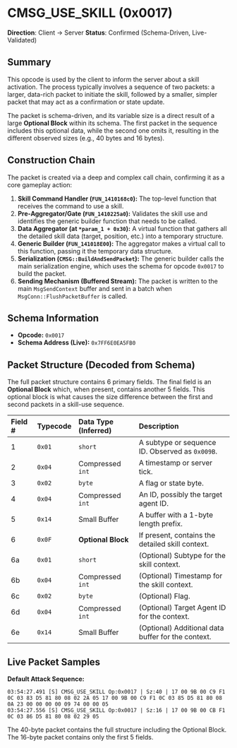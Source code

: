# CMSG_USE_SKILL (0x0017)

**Direction**: Client -> Server
**Status**: Confirmed (Schema-Driven, Live-Validated)

## Summary

This opcode is used by the client to inform the server about a skill activation. The process typically involves a sequence of two packets: a larger, data-rich packet to initiate the skill, followed by a smaller, simpler packet that may act as a confirmation or state update.

The packet is schema-driven, and its variable size is a direct result of a large **Optional Block** within its schema. The first packet in the sequence includes this optional data, while the second one omits it, resulting in the different observed sizes (e.g., 40 bytes and 16 bytes).

## Construction Chain

The packet is created via a deep and complex call chain, confirming it as a core gameplay action:

1.  **Skill Command Handler (`FUN_1410168c0`):** The top-level function that receives the command to use a skill.
2.  **Pre-Aggregator/Gate (`FUN_1410225a0`):** Validates the skill use and identifies the generic builder function that needs to be called.
3.  **Data Aggregator (at `*param_1 + 0x30`):** A virtual function that gathers all the detailed skill data (target, position, etc.) into a temporary structure.
4.  **Generic Builder (`FUN_141018E00`):** The aggregator makes a virtual call to this function, passing it the temporary data structure.
5.  **Serialization (`CMSG::BuildAndSendPacket`):** The generic builder calls the main serialization engine, which uses the schema for opcode `0x0017` to build the packet.
6.  **Sending Mechanism (Buffered Stream):** The packet is written to the main `MsgSendContext` buffer and sent in a batch when `MsgConn::FlushPacketBuffer` is called.

## Schema Information

- **Opcode:** `0x0017`
- **Schema Address (Live):** `0x7FF6E0EA5FB0`

## Packet Structure (Decoded from Schema)

The full packet structure contains 6 primary fields. The final field is an **Optional Block** which, when present, contains another 5 fields. This optional block is what causes the size difference between the first and second packets in a skill-use sequence.

| Field # | Typecode | Data Type (Inferred) | Description |
| :--- | :--- | :--- | :--- |
| 1 | `0x01` | `short` | A subtype or sequence ID. Observed as `0x009B`. |
| 2 | `0x04` | Compressed `int` | A timestamp or server tick. |
| 3 | `0x02` | `byte` | A flag or state byte. |
| 4 | `0x04` | Compressed `int` | An ID, possibly the target agent ID. |
| 5 | `0x14` | Small Buffer | A buffer with a 1-byte length prefix. |
| 6 | `0x0F` | **Optional Block** | If present, contains the detailed skill context. |
| 6a | `0x01` | `short` | (Optional) Subtype for the skill context. |
| 6b | `0x04` | Compressed `int` | (Optional) Timestamp for the skill context. |
| 6c | `0x02` | `byte` | (Optional) Flag. |
| 6d | `0x04` | Compressed `int` | (Optional) Target Agent ID for the context. |
| 6e | `0x14` | Small Buffer | (Optional) Additional data buffer for the context. |

## Live Packet Samples

**Default Attack Sequence:**
```
03:54:27.491 [S] CMSG_USE_SKILL Op:0x0017 | Sz:40 | 17 00 9B 00 C9 F1 0C 03 83 D5 81 80 08 02 2A 05 17 00 9B 00 C9 F1 0C 03 85 D5 81 80 08 0A 23 00 00 00 00 09 74 00 00 05
03:54:27.556 [S] CMSG_USE_SKILL Op:0x0017 | Sz:16 | 17 00 9B 00 CB F1 0C 03 86 D5 81 80 08 02 29 05
```
The 40-byte packet contains the full structure including the Optional Block. The 16-byte packet contains only the first 5 fields.

